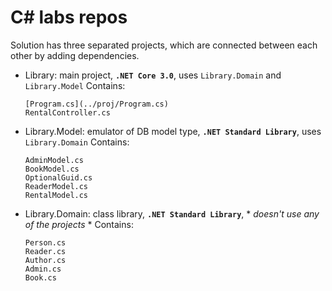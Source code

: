 # C# labs repos
Solution has three separated projects, which are connected between each other by adding dependencies. 
- Library: main project, **`.NET Core 3.0`**, uses `Library.Domain` and `Library.Model`
  Contains: 
  ```
  [Program.cs](../proj/Program.cs)
  RentalController.cs
  ```
- Library.Model: emulator of DB model type, **`.NET Standard Library`**, uses `Library.Domain`
  Contains: 
  ```
  AdminModel.cs
  BookModel.cs
  OptionalGuid.cs
  ReaderModel.cs
  RentalModel.cs
  ```
- Library.Domain: class library, **`.NET Standard Library`**, * *doesn't use any of the projects* *
  Contains: 
  ```
  Person.cs
  Reader.cs
  Author.cs
  Admin.cs
  Book.cs
  ```
